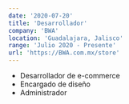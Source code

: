 ```yaml
---
date: '2020-07-20'
title: 'Desarrollador'
company: 'BWA'
location: 'Guadalajara, Jalisco'
range: 'Julio 2020 - Presente'
url: 'https://BWA.com.mx/store'
---
```


- Desarrollador de e-commerce
- Encargado de diseño
- Administrador
